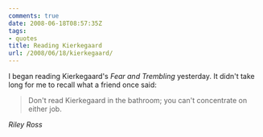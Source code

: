 ```yaml
---
comments: true
date: 2008-06-18T08:57:35Z
tags:
- quotes
title: Reading Kierkegaard
url: /2008/06/18/kierkegaard/
---
```


I began reading Kierkegaard's *Fear and Trembling* yesterday. It didn't take long for me to recall what a friend once said: 

<blockquote class="big">Don't read Kierkegaard in the bathroom; you can't concentrate on either job.</blockquote>

<cite class="big">Riley Ross</cite>








